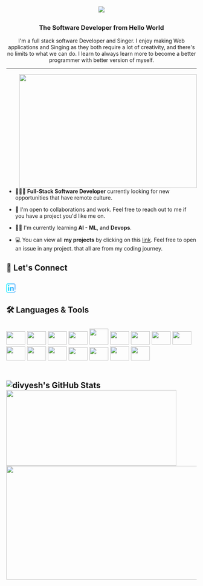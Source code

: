 <h1 align="center">
    <img src="https://readme-typing-svg.herokuapp.com/?lines=Hi+there!+👋🏽;I'm+Divyesh!+;Nice+to+meet+you!+🙂&center=true&size=30&color=29d2a">
</h1>
<h3 align="center">The Software Developer from Hello World </h3>

<p align="center">I'm a full stack software Developer and Singer. I enjoy making Web applications and Singing as they both require a lot of creativity, and there's no limits to what we can do. I learn to always learn more to become a better programmer with better version of myself.</p>

---

<img align="right" width="470px" height="300px" src="https://user-images.githubusercontent.com/74038190/225813708-98b745f2-7d22-48cf-9150-083f1b00d6c9.gif">

- 👨🏽‍💻 **Full-Stack Software Developer** currently looking for new opportunities that have remote culture.

- 👥 I'm open to collaborations and work. Feel free to reach out to me if you have a project you'd like me on.

- 🥷🏽 I'm currently learning **AI - ML**, and **Devops**.


- 💻 You can view all **my projects** by clicking on this [link](https://github.com/divyeshradadiya?tab=repositories). Feel free to open an issue in any project. that all are from my coding journey.

 <h2>📲  Let's Connect<h2>

 <a href="https://www.linkedin.com/in/divyesh-radadiya-7a236425a/">
  <img align="left" alt="Divyesh Radadiya" height="24px" src="https://raw.githubusercontent.com/shaqdeff/shaqdeff/main/linkedin.png" />
 </a>

</br>
 
 <h2>🛠 Languages & Tools<h2>
 <p align="left">
<img height="35" width="50" src="https://cdn.jsdelivr.net/gh/devicons/devicon/icons/html5/html5-plain-wordmark.svg" />
<img height="35" width="50" src="https://cdn.jsdelivr.net/gh/devicons/devicon/icons/css3/css3-plain-wordmark.svg" />
<img height="35" width="50" src="https://cdn.jsdelivr.net/gh/devicons/devicon/icons/sass/sass-original.svg" />
<img height="35" width="50" src="https://cdn.jsdelivr.net/gh/devicons/devicon/icons/git/git-original.svg" />

  
<img height="42" width="50" src="https://graphql.org/img/logo.svg" />
<img height="35" width="50" src="https://cdn.jsdelivr.net/gh/devicons/devicon/icons/materialui/materialui-original.svg" />
<img height="35" width="50" src="https://react-bootstrap.netlify.app/img/logo.svg" />
<img height="35" width="50" src="https://cdn.jsdelivr.net/gh/devicons/devicon/icons/javascript/javascript-plain.svg" />
<img height="35" width="50" src="https://cdn.jsdelivr.net/gh/devicons/devicon/icons/typescript/typescript-plain.svg" />
<img height="37" width="50" src="https://cdn.jsdelivr.net/gh/devicons/devicon/icons/firebase/firebase-plain.svg" />
<img height="37" width="50" src="https://cdn.jsdelivr.net/gh/devicons/devicon/icons/react/react-original.svg" />
<img height="37" width="50" src="https://cdn.jsdelivr.net/gh/devicons/devicon/icons/nextjs/nextjs-original.svg" />
<img height="35" width="50" src="https://cdn.jsdelivr.net/gh/devicons/devicon/icons/redux/redux-original.svg" />
<img height="35" width="50" src="https://cdn.jsdelivr.net/gh/devicons/devicon/icons/nodejs/nodejs-original.svg" />
<img height="37" width="50" src="https://cdn.jsdelivr.net/gh/devicons/devicon/icons/express/express-original.svg" />
<img height="37" width="50"
    src="https://cdn.jsdelivr.net/gh/devicons/devicon/icons/postgresql/postgresql-plain-wordmark.svg" />
   

 </p>
     
  </br>
   <div>      
  <img height="200" width="450" align="center" src="https://github-readme-stats-eight-theta.vercel.app/api?username=divyeshradadiya&show_icons=true&theme=dark" alt="divyesh's GitHub Stats"/>
       
  <img height="200" width="450" align="center" src="https://github-readme-stats.vercel.app/api/top-langs/?username=divyeshradadiya&theme=dark&layout=compact"/>


  <img height="300" width="950" align="center" src="https://leetcard.jacoblin.cool/divyeshradadiya1?theme=dark&font=Poly&ext=heatmap"/>


</div>

</br>

